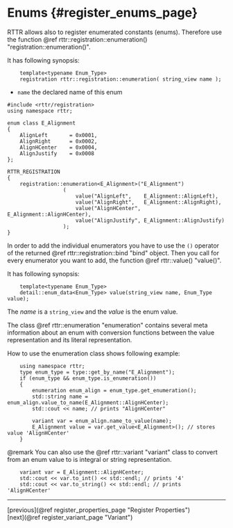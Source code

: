 Enums {#register_enums_page}
=====

RTTR allows also to register enumerated constants (enums). Therefore use the function @ref rttr::registration::enumeration() "registration::enumeration()".

It has following synopsis:

~~~~{.cpp}
    template<typename Enum_Type>
    registration rttr::registration::enumeration( string_view name );
~~~~

- `name` the declared name of this enum

~~~~{.cpp}
#include <rttr/registration>
using namespace rttr;

enum class E_Alignment
{
    AlignLeft       = 0x0001,
    AlignRight      = 0x0002,
    AlignHCenter    = 0x0004,
    AlignJustify    = 0x0008
};

RTTR_REGISTRATION
{
    registration::enumeration<E_Alignment>("E_Alignment")
                  (
                      value("AlignLeft",    E_Alignment::AlignLeft),
                      value("AlignRight",   E_Alignment::AlignRight),
                      value("AlignHCenter", E_Alignment::AlignHCenter),
                      value("AlignJustify", E_Alignment::AlignJustify)
                  );
}
~~~~
In order to add the individual enumerators you have to use the `()` operator of the returned @ref rttr::registration::bind "bind" object.
Then you call for every enumerator you want to add, the function @ref rttr::value() "value()".

It has following synopsis:
~~~~{.cpp}
    template<typename Enum_Type>
    detail::enum_data<Enum_Type> value(string_view name, Enum_Type value);
~~~~

The *name* is a `string_view` and the *value* is the enum value.

The class @ref rttr::enumeration "enumeration" contains several meta information about an enum with conversion 
functions between the value representation and its literal representation.

How to use the enumeration class shows following example:
~~~~{.cpp}
    using namespace rttr;  
    type enum_type = type::get_by_name("E_Alignment");
    if (enum_type && enum_type.is_enumeration())
    {
        enumeration enum_align = enum_type.get_enumeration();
        std::string name = enum_align.value_to_name(E_Alignment::AlignHCenter);
        std::cout << name; // prints "AlignHCenter"
      
        variant var = enum_align.name_to_value(name);
        E_Alignment value = var.get_value<E_Alignment>(); // stores value 'AlignHCenter'
    }
~~~~

@remark You can also use the @ref rttr::variant "variant" class to convert from an enum value to is integral or string representation.
~~~~{.cpp}
    variant var = E_Alignment::AlignHCenter;
    std::cout << var.to_int() << std::endl; // prints '4'
    std::cout << var.to_string() << std::endl; // prints 'AlignHCenter'
~~~~
<hr>

<div type="button" class="btn btn-default doxy-button">[previous](@ref register_properties_page "Register Properties")</div><div class="btn btn-default doxy-button">[next](@ref register_variant_page "Variant")</div>
